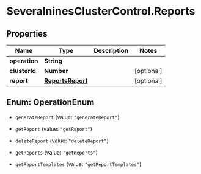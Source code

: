 # SeveralninesClusterControl.Reports

## Properties

Name | Type | Description | Notes
------------ | ------------- | ------------- | -------------
**operation** | **String** |  | 
**clusterId** | **Number** |  | [optional] 
**report** | [**ReportsReport**](ReportsReport.md) |  | [optional] 



## Enum: OperationEnum


* `generateReport` (value: `"generateReport"`)

* `getReport` (value: `"getReport"`)

* `deleteReport` (value: `"deleteReport"`)

* `getReports` (value: `"getReports"`)

* `getReportTemplates` (value: `"getReportTemplates"`)




